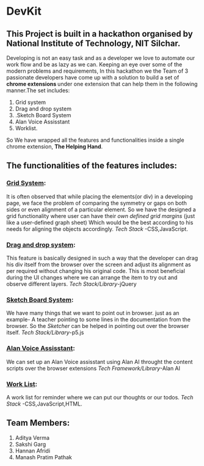 # DevKit

## This Project is built in a hackathon organised by  National Institute of Technology, NIT Silchar.

Developing is not an easy task and as a developer we love to automate our work flow and be as lazy as we can. Keeping an eye over some of the modern problems and requirements, In this hackathon we the Team of 3 passionate developers have come up with a solution to build a set of <b> chrome extensions </b>under one extension that can help them in the following manner.The set includes:

<ol>
 <li>Grid system</li>
<li>Drag and drop system</li>
<li>.Sketch Board System</li>
<li>Alan Voice Assisstant</li>
<li>Worklist.</li>
</ol>

So We have wrapped all the features and functionalities inside a single chrome extension, <b>The Helping Hand</b>.

## The functionalities of the features includes:

### <u>Grid System</u>:

It is often observed that while placing the elements(or div) in a developing page, we face the problem of comparing the symmetry or gaps on both sides or even alignment of a particular element. So we have the designed a grid functionality where user can have their <i>own defined grid margins</i> (just like a user-defined graph sheet) Which would be the best according to his needs for aligning the objects accordingly.
<i>Tech Stack</i> -CSS,JavaScript.

### <u>Drag and drop system</u>:

This feature is basically designed in such a way that the developer can drag his div itself from the browser over the screen and adjust its alignment as per required without changing his original code.
This is most beneficial during the UI changes where we can arrange the item to try out and observe different layers.
<i>Tech Stack/Library</i>-jQuery

### <u>Sketch Board System</u>:

We have many things that we want to point out in browser. just as an example- A teacher pointing to some lines in the documentation from the browser. So the <i>Sketcher</i> can be helped in pointing out over the browser itself.
<i>Tech Stack/Library</i>-p5.js

### <u>Alan Voice Assisstant</u>:

We can set up an Alan Voice assisstant using Alan AI throught the content scripts over the browser extensions
<i>Tech Framework/Library</i>-Alan AI

### <u>Work List</u>:

A work list for reminder where we can put our thoughts or our todos.
<i>Tech Stack</i> -CSS,JavaScript,HTML.

## Team Members:

  <ol>
  <li>Aditya Verma</li>
  <li>Sakshi Garg</li>
 <li> Hannan Afridi</li>
  <li> Manash Pratim Pathak</li>
  </ol>
